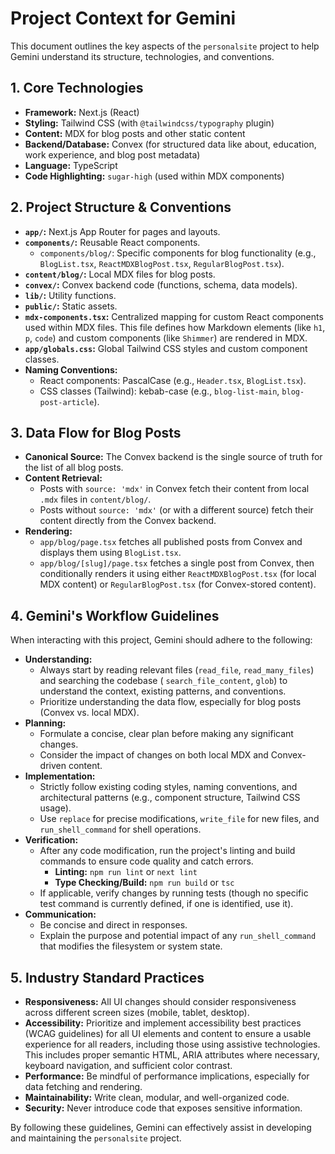 # Project Context for Gemini

This document outlines the key aspects of the `personalsite` project to help Gemini understand its structure,
technologies, and conventions.

## 1. Core Technologies

* **Framework:** Next.js (React)
* **Styling:** Tailwind CSS (with `@tailwindcss/typography` plugin)
* **Content:** MDX for blog posts and other static content
* **Backend/Database:** Convex (for structured data like about, education, work experience, and blog post metadata)
* **Language:** TypeScript
* **Code Highlighting:** `sugar-high` (used within MDX components)

## 2. Project Structure & Conventions

* **`app/`:** Next.js App Router for pages and layouts.
* **`components/`:** Reusable React components.
    * `components/blog/`: Specific components for blog functionality (e.g., `BlogList.tsx`, `ReactMDXBlogPost.tsx`,
      `RegularBlogPost.tsx`).
* **`content/blog/`:** Local MDX files for blog posts.
* **`convex/`:** Convex backend code (functions, schema, data models).
* **`lib/`:** Utility functions.
* **`public/`:** Static assets.
* **`mdx-components.tsx`:** Centralized mapping for custom React components used within MDX files. This file defines how
  Markdown elements (like `h1`, `p`, `code`) and custom components (like `Shimmer`) are rendered in MDX.
* **`app/globals.css`:** Global Tailwind CSS styles and custom component classes.
* **Naming Conventions:**
    * React components: PascalCase (e.g., `Header.tsx`, `BlogList.tsx`).
    * CSS classes (Tailwind): kebab-case (e.g., `blog-list-main`, `blog-post-article`).

## 3. Data Flow for Blog Posts

* **Canonical Source:** The Convex backend is the single source of truth for the list of all blog posts.
* **Content Retrieval:**
    * Posts with `source: 'mdx'` in Convex fetch their content from local `.mdx` files in `content/blog/`.
    * Posts without `source: 'mdx'` (or with a different source) fetch their content directly from the Convex backend.
* **Rendering:**
    * `app/blog/page.tsx` fetches all published posts from Convex and displays them using `BlogList.tsx`.
    * `app/blog/[slug]/page.tsx` fetches a single post from Convex, then conditionally renders it using either
      `ReactMDXBlogPost.tsx` (for local MDX content) or `RegularBlogPost.tsx` (for Convex-stored content).

## 4. Gemini's Workflow Guidelines

When interacting with this project, Gemini should adhere to the following:

* **Understanding:**
    * Always start by reading relevant files (`read_file`, `read_many_files`) and searching the codebase (
      `search_file_content`, `glob`) to understand the context, existing patterns, and conventions.
    * Prioritize understanding the data flow, especially for blog posts (Convex vs. local MDX).
* **Planning:**
    * Formulate a concise, clear plan before making any significant changes.
    * Consider the impact of changes on both local MDX and Convex-driven content.
* **Implementation:**
    * Strictly follow existing coding styles, naming conventions, and architectural patterns (e.g., component structure,
      Tailwind CSS usage).
    * Use `replace` for precise modifications, `write_file` for new files, and `run_shell_command` for shell operations.
* **Verification:**
    * After any code modification, run the project's linting and build commands to ensure code quality and catch errors.
        * **Linting:** `npm run lint` or `next lint`
        * **Type Checking/Build:** `npm run build` or `tsc`
    * If applicable, verify changes by running tests (though no specific test command is currently defined, if one is
      identified, use it).
* **Communication:**
    * Be concise and direct in responses.
    * Explain the purpose and potential impact of any `run_shell_command` that modifies the filesystem or system state.

## 5. Industry Standard Practices

* **Responsiveness:** All UI changes should consider responsiveness across different screen sizes (mobile, tablet,
  desktop).
* **Accessibility:** Prioritize and implement accessibility best practices (WCAG guidelines) for all UI elements and
  content to ensure a usable experience for all readers, including those using assistive technologies. This includes
  proper semantic HTML, ARIA attributes where necessary, keyboard navigation, and sufficient color contrast.
* **Performance:** Be mindful of performance implications, especially for data fetching and rendering.
* **Maintainability:** Write clean, modular, and well-organized code.
* **Security:** Never introduce code that exposes sensitive information.

By following these guidelines, Gemini can effectively assist in developing and maintaining the `personalsite` project.
